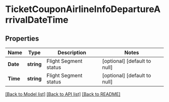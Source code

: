 # TicketCouponAirlineInfoDepartureArrivalDateTime

## Properties
Name | Type | Description | Notes
------------ | ------------- | ------------- | -------------
**Date** | **string** | Flight Segment status | [optional] [default to null]
**Time** | **string** | Flight Segment status | [optional] [default to null]

[[Back to Model list]](../README.md#documentation-for-models) [[Back to API list]](../README.md#documentation-for-api-endpoints) [[Back to README]](../README.md)


